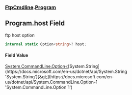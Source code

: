 ### [FtpCmdline](FtpCmdline.md 'FtpCmdline').[Program](Program.md 'FtpCmdline.Program')

## Program.host Field

ftp host option

```csharp
internal static Option<string>? host;
```

#### Field Value
[System.CommandLine.Option&lt;](https://docs.microsoft.com/en-us/dotnet/api/System.CommandLine.Option-1 'System.CommandLine.Option`1')[System.String](https://docs.microsoft.com/en-us/dotnet/api/System.String 'System.String')[&gt;](https://docs.microsoft.com/en-us/dotnet/api/System.CommandLine.Option-1 'System.CommandLine.Option`1')